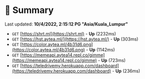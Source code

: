 # 📖 Summary
Last updated: **10/4/2022, 2:15:12 PG "Asia/Kuala_Lumpur"**

- `GET` [https://shrt.ml](https://shrt.ml) - **Up** (2232ms)
- `GET` [https://hst.aytea.ml/](https://hst.aytea.ml/) - **Up** (303ms)
- `GET` [https://color.aytea.ml/4b31d6.png](https://color.aytea.ml/4b31d6.png) - **Up** (1142ms)
- `GET` [https://memeapi.aytea14.repl.co/gimme](https://memeapi.aytea14.repl.co/gimme) - **Up** (723ms)
- `GET` [https://teledrivemy.herokuapp.com/dashboard](https://teledrivemy.herokuapp.com/dashboard) - **Up** (236ms)
